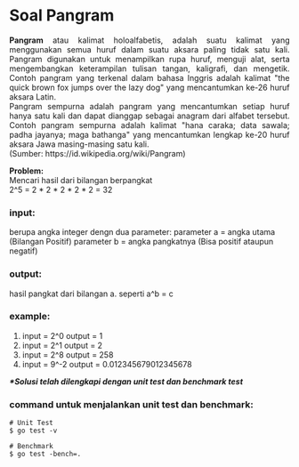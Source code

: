 # Soal Pangram

<p align=justify><b>Pangram</b> atau kalimat holoalfabetis, adalah suatu kalimat yang menggunakan semua huruf dalam suatu aksara paling tidak satu kali. Pangram digunakan untuk menampilkan rupa huruf, menguji alat, serta mengembangkan keterampilan tulisan tangan, kaligrafi, dan mengetik. Contoh pangram yang terkenal dalam bahasa Inggris adalah kalimat "the quick brown fox jumps over the lazy dog" yang mencantumkan ke-26 huruf aksara Latin. <br>
Pangram sempurna adalah pangram yang mencantumkan setiap huruf hanya satu kali dan dapat dianggap sebagai anagram dari alfabet tersebut. Contoh pangram sempurna adalah kalimat "hana caraka; data sawala; padha jayanya; maga bathanga" yang mencantumkan lengkap ke-20 huruf aksara Jawa masing-masing satu kali.<br>
(Sumber: https://id.wikipedia.org/wiki/Pangram)
</p>

<b>Problem:</b><br>
Mencari hasil dari bilangan berpangkat <br>
2^5 = 2 * 2 * 2 * 2 * 2 = 32
<br>

### input:

berupa angka integer dengn dua parameter:
parameter a = angka utama (Bilangan Positif)
parameter b = angka pangkatnya (Bisa positif ataupun negatif)
<br>

### output:

hasil pangkat dari bilangan a. seperti a^b = c
<br>

### example:

1. input = 2^0      output = 1
2. input = 2^1      output = 2
3. input = 2^8      output = 258
4. input = 9^-2     output = 0.012345679012345678


<i><b>*Solusi telah dilengkapi dengan unit test dan benchmark test</b></i>

### command untuk menjalankan unit test dan benchmark:

```
# Unit Test
$ go test -v

# Benchmark
$ go test -bench=.
```
